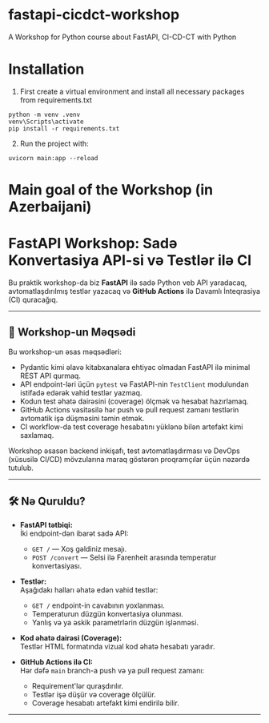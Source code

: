 # fastapi-cicdct-workshop
A Workshop for Python course about FastAPI, CI-CD-CT with Python

# Installation
1. First create a virtual environment and install all necessary packages from requirements.txt
```
python -m venv .venv
venv\Scripts\activate
pip install -r requirements.txt
```
2. Run the project with:
```
uvicorn main:app --reload
```

# Main goal of the Workshop (in Azerbaijani)
# FastAPI Workshop: Sadə Konvertasiya API-si və Testlər ilə CI

Bu praktik workshop-da biz **FastAPI** ilə sadə Python veb API yaradacaq, avtomatlaşdırılmış testlər yazacaq və **GitHub Actions** ilə Davamlı İnteqrasiya (CI) quracağıq.

---

## 🎯 Workshop-un Məqsədi

Bu workshop-un əsas məqsədləri:

- Pydantic kimi əlavə kitabxanalara ehtiyac olmadan FastAPI ilə minimal REST API qurmaq.
- API endpoint-ləri üçün `pytest` və FastAPI-nin `TestClient` modulundan istifadə edərək vahid testlər yazmaq.
- Kodun test əhatə dairəsini (coverage) ölçmək və hesabat hazırlamaq.
- GitHub Actions vasitəsilə hər push və pull request zamanı testlərin avtomatik işə düşməsini təmin etmək.
- CI workflow-da test coverage hesabatını yüklənə bilən artefakt kimi saxlamaq.

Workshop əsasən backend inkişafı, test avtomatlaşdırması və DevOps (xüsusilə CI/CD) mövzularına maraq göstərən proqramçılar üçün nəzərdə tutulub.

---

## 🛠 Nə Quruldu?

- **FastAPI tətbiqi:**  
  İki endpoint-dən ibarət sadə API:
  - `GET /` — Xoş gəldiniz mesajı.
  - `POST /convert` — Selsi ilə Farenheit arasında temperatur konvertasiyası.

- **Testlər:**  
  Aşağıdakı halları əhatə edən vahid testlər:
  - `GET /` endpoint-in cavabının yoxlanması.
  - Temperaturun düzgün konvertasiya olunması.
  - Yanlış və ya əskik parametrlərin düzgün işlənməsi.

- **Kod əhatə dairəsi (Coverage):**  
  Testlər HTML formatında vizual kod əhatə hesabatı yaradır.

- **GitHub Actions ilə CI:**  
  Hər dəfə `main` branch-a push və ya pull request zamanı:
  - Requirement'lər quraşdırılır.
  - Testlər işə düşür və coverage ölçülür.
  - Coverage hesabatı artefakt kimi endirilə bilir.

---
